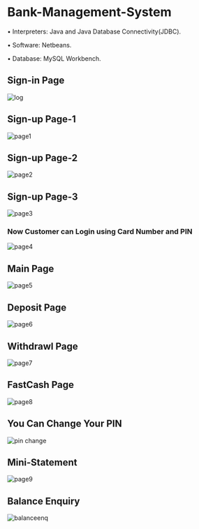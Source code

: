 # Bank-Management-System

• Interpreters: Java and Java Database Connectivity(JDBC).

• Software: Netbeans.

• Database: MySQL Workbench.

## Sign-in Page

![log](https://github.com/user-attachments/assets/ed2e14ba-40ac-4b19-91d1-8217eafc457a)

## Sign-up Page-1

![page1](https://github.com/user-attachments/assets/85ccdc18-c51b-4014-a6e9-0e05e57738e9)

## Sign-up Page-2

![page2](https://github.com/user-attachments/assets/3a5473d6-50b9-4e67-8f01-4122ce4b6731)

## Sign-up Page-3

![page3](https://github.com/user-attachments/assets/f31632d0-152a-4782-b4e0-9993e495cc31)



### Now Customer can Login using Card Number and PIN

![page4](https://github.com/user-attachments/assets/6c7425b1-7d3f-41da-b590-2435030d120e)

## Main Page

![page5](https://github.com/user-attachments/assets/4d4b5baa-25e8-4dd9-b9c3-b1ed9d6c4ec4)

## Deposit Page

![page6](https://github.com/user-attachments/assets/b62af3b6-44eb-44ea-bce2-989367ad7a3c)

## Withdrawl Page

![page7](https://github.com/user-attachments/assets/f4699378-f08b-4073-b6bd-df60dc749404)

## FastCash Page

![page8](https://github.com/user-attachments/assets/5cda52db-6411-4a22-8dc3-a8caf9fea0b8)

## You Can Change Your PIN

![pin change](https://github.com/user-attachments/assets/557de748-a5cc-4437-8ded-7d7ec75443a0)

##  Mini-Statement

![page9](https://github.com/user-attachments/assets/ac1a2076-ac7a-4569-9148-fa2455ea498e)

## Balance Enquiry

![balanceenq](https://github.com/user-attachments/assets/fd255bd5-40d0-491a-9f71-bedbefc872b6)











